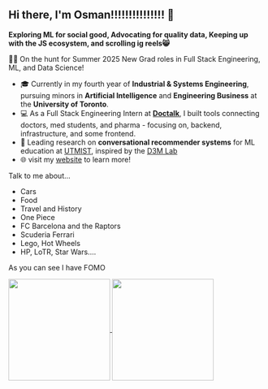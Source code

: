 ## Hi there, I'm Osman!!!!!!!!!!!!!!! 👋

**Exploring ML for social good, Advocating for quality data, Keeping up with the JS ecosystem, and scrolling ig reels😸**

🕵️‍♂️ On the hunt for Summer 2025 New Grad roles in Full Stack Engineering, ML, and Data Science!
- 🎓 Currently in my fourth year of **Industrial & Systems Engineering**, pursuing minors in **Artificial Intelligence** and **Engineering Business** at the **University of Toronto**.
- 💻 As a Full Stack Engineering Intern at **[Doctalk](https://doctalk.com/)**, I built tools connecting doctors, med students, and pharma - focusing on, backend, infrastructure, and some frontend.
- 🔭 Leading research on **conversational recommender systems** for ML education at [UTMIST](https://utmist.gitlab.io/), inspired by the [D3M Lab](https://github.com/D3Mlab/llm-convrec/blob/main/Convrec_Demo_Slides.pdf)
- 🌐 visit my [website](https://www.osmansultan.me) to learn more!

Talk to me about...
- Cars
- Food
- Travel and History
- One Piece
- FC Barcelona and the Raptors
- Scuderia Ferrari
- Lego, Hot Wheels
- HP, LoTR, Star Wars....

As you can see I have FOMO
<!--
**osman-sultan/osman-sultan** is a ✨ _special_ ✨ repository because its `README.md` (this file) appears on your GitHub profile.

Here are some ideas to get you started:

- 🔭 I’m currently working on ...
- 🌱 I’m currently learning ...
- 👯 I’m looking to collaborate on ...
- 🤔 I’m looking for help with ...
- 💬 Ask me about ...
- 📫 How to reach me: ...
- 😄 Pronouns: ...
- ⚡ Fun fact: ...
-->

<a href="https://github-readme-stats-xi-five-47.vercel.app">
  <img
    height="200"
    align="center"
    src="https://github-readme-stats-xi-five-47.vercel.app/api?username=osman-sultan&theme=tokyonight&show_icons=true&show=reviews,discussions_started,discussions_answered,prs_merged,prs_merged_percentage&rank_icon=github&include_all_commits=true"
  />
</a>
<a href="https://github-readme-stats-xi-five-47.vercel.app">
  <img
    height="200"
    align="center"
    src="https://github-readme-stats-xi-five-47.vercel.app/api/top-langs/?username=osman-sultan&size_weight=0.5&count_weight=0.5&layout=compact&theme=tokyonight&exclude_repo=privategpt,data-engineering-practice&langs_count=9"
  />
</a>



